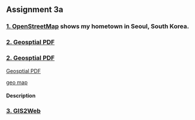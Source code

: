 ## Assignment 3a

### [1. OpenStreetMap](https://son1101.github.io/LA558_Son/assignments/assign3a/assign3a.html) shows my hometown in Seoul, South Korea.




### <a href="https://son1101.github.io/LA558_Son/assignment/assign3a/assign3.pdf" target="_blank">2. Geosptial PDF</a> 

### <a href="https://son1101.github.io/LA558_Son/assignment/assign3a/assign3.PDF" target="_blank">2. Geosptial PDF</a> 

<a href="https://son1101.github.io/LA558_Son/assignment/assign3.pdf" target="_blank">Geosptial PDF</a> 

[geo map](https://son1101.github.io/LA558_Son/assignments/assign3a/assign3.pdf)

#### Description

### [3. GIS2Web](https://son1101.github.io/LA558_Son/assignments/assign3a/qgis2web_Assign3a/index.html)
